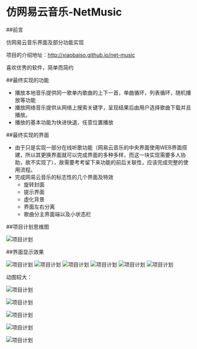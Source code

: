 # 仿网易云音乐-NetMusic

##前言

仿网易云音乐界面及部分功能实现

项目的介绍地址：http://xiaobaiso.github.io/net-music

喜欢优秀的软件，简单而简约


##最终实现的功能
- 播放本地音乐提供同一歌单内歌曲的上下一首，单曲循环，列表循环，随机播放等功能
- 播放网络音乐提供从网络上搜索关键字，呈现结果后由用户选择歌曲下载并且播放。
- 播放的基本功能为快进快退，任意位置播放

##最终实现的界面

- 由于只是实现一部分在线听歌功能（网易云音乐的中央界面使用WEB界面搭建，所以其更换界面就可以完成界面的多种多样，而这一块实现需要多人协助，故不实现了），故需要考考留下来功能的前后关联性，应该完成完整的使用流程。
- 完成网易云音乐的标志性的几个界面及特效
    - 旋转封面
    - 提示界面
    - 虚化背景
    - 界面左右分离
	- 歌曲分主界面端以及小状态栏


##项目计划思维图

![项目计划](http://7xr0og.com1.z0.glb.clouddn.com/%E9%A1%B9%E7%9B%AE%E8%AE%A1%E5%88%92.png  "")








##界面显示效果

![项目计划](http://7xr0og.com1.z0.glb.clouddn.com/musicPlay1.png  "")
![项目计划](http://7xr0og.com1.z0.glb.clouddn.com/musicPlay2.png  "")
![项目计划](http://7xr0og.com1.z0.glb.clouddn.com/musicPlay3.png  "")
![项目计划](http://7xr0og.com1.z0.glb.clouddn.com/musicPlay4.png  "")
![项目计划](http://7xr0og.com1.z0.glb.clouddn.com/musicPlay5.png  "")
![项目计划](http://7xr0og.com1.z0.glb.clouddn.com/musicPlay6.png  "")

动图较大：

![项目计划](http://7xr0og.com1.z0.glb.clouddn.com/play4.gif  "")

![项目计划](http://7xr0og.com1.z0.glb.clouddn.com/play1.gif "")


![项目计划](http://7xr0og.com1.z0.glb.clouddn.com/play2.gif  "")


![项目计划](http://7xr0og.com1.z0.glb.clouddn.com/play3.gif  "")



![项目计划](http://7xr0og.com1.z0.glb.clouddn.com/play5.gif  "")
